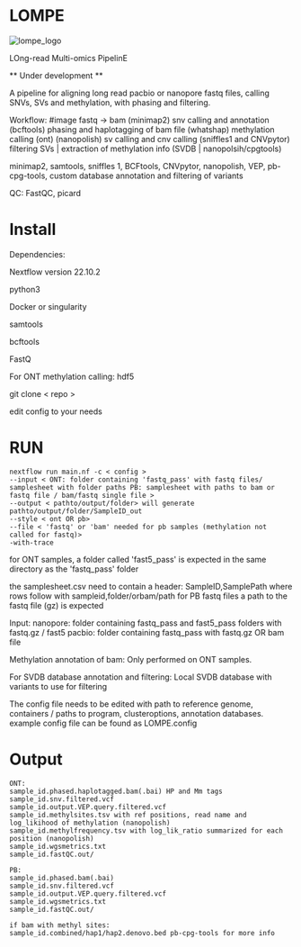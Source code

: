 # LOMPE
![lompe_logo](https://user-images.githubusercontent.com/77359122/231418667-484df799-c9a6-4e0c-a691-872704068608.png)

LOng-read Multi-omics PipelinE

** Under development **

A pipeline for aligning long read pacbio or nanopore fastq files,
calling SNVs, SVs and methylation, 
with phasing and filtering. 


Workflow: #image
fastq -> bam (minimap2)
snv calling and annotation (bcftools)
phasing and haplotagging of bam file (whatshap)
methylation calling (ont) (nanopolish)
sv calling and cnv calling (sniffles1 and CNVpytor)
filtering SVs | extraction of methylation info (SVDB | nanopolsih/cpgtools)


minimap2, samtools, sniffles 1, BCFtools, CNVpytor, nanopolish, VEP, pb-cpg-tools, custom database annotation and filtering of variants


QC: 
FastQC, picard

# Install

Dependencies: 

Nextflow version 22.10.2

python3 

Docker or singularity

samtools 

bcftools  

FastQ

For ONT methylation calling: hdf5

git clone < repo >

edit config to your needs

# RUN
    nextflow run main.nf -c < config > 
    --input < ONT: folder containing 'fastq_pass' with fastq files/ samplesheet with folder paths PB: samplesheet with paths to bam or fastq file / bam/fastq single file > 
    --output < pathto/output/folder> will generate pathto/output/folder/SampleID_out
    --style < ont OR pb>   
    --file < 'fastq' or 'bam' needed for pb samples (methylation not called for fastq)>
    -with-trace


for ONT samples, a folder called 'fast5_pass' is expected in the same directory as the 'fastq_pass' folder

the samplesheet.csv need to contain a header: SampleID,SamplePath where rows follow with sampleid,folder/orbam/path 
for PB fastq files a path to the fastq file (gz) is expected


Input:
nanopore: folder containing fastq_pass and fast5_pass folders with fastq.gz / fast5 
pacbio: folder containing fastq_pass with fastq.gz OR bam file

Methylation annotation of bam:
Only performed on ONT samples. 

For SVDB database annotation and filtering:
Local SVDB database with variants to use for filtering

The config file needs to be edited with path to reference genome, containers / paths to program, 
clusteroptions, annotation databases. 
example config file can be found as LOMPE.config

# Output
    ONT: 
    sample_id.phased.haplotagged.bam(.bai) HP and Mm tags 
    sample_id.snv.filtered.vcf
    sample_id.output.VEP.query.filtered.vcf
    sample_id.methylsites.tsv with ref positions, read name and log_likihood of methylation (nanopolish)
    sample_id.methylfrequency.tsv with log_lik_ratio summarized for each position (nanopolish)
    sample_id.wgsmetrics.txt
    sample_id.fastQC.out/

    PB: 
    sample_id.phased.bam(.bai)
    sample_id.snv.filtered.vcf
    sample_id.output.VEP.query.filtered.vcf
    sample_id.wgsmetrics.txt
    sample_id.fastQC.out/

    if bam with methyl sites:
    sample_id.combined/hap1/hap2.denovo.bed pb-cpg-tools for more info
    
    

    
